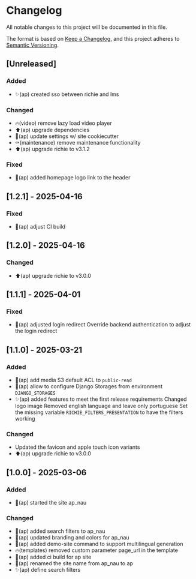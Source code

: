 # Changelog

All notable changes to this project will be documented in this file.

The format is based on [Keep a Changelog](https://keepachangelog.com/en/1.0.0/),
and this project adheres to [Semantic
Versioning](https://semver.org/spec/v2.0.0.html).

## [Unreleased]

### Added

- ✨(ap) created sso between richie and lms

### Changed

- 🔥(video) remove lazy load video player
- ⬆️(ap) upgrade dependencies
- 🔧(ap) update settings w/ site cookiecutter
- ⚰️(maintenance) remove maintenance functionality
- ⬆️(ap) upgrade richie to v3.1.2

### Fixed

- 🐛(ap) added homepage logo link to the header

## [1.2.1] - 2025-04-16

### Fixed

- 💚(ap) adjust CI build

## [1.2.0] - 2025-04-16

### Changed

- ⬆️(ap) upgrade richie to v3.0.0

## [1.1.1] - 2025-04-01

### Fixed

- 🐛(ap) adjusted login redirect
  Override backend authentication to adjust the 
  login redirect 

## [1.1.0] - 2025-03-21

### Added

- 🔧(ap) add media S3 default ACL to `public-read`
- 🔧(ap) allow to configure Django Storages from environment `DJANGO_STORAGES`
- ✨(ap) added features to meet the first release requirements
  Changed logo image
  Removed english language and leave only portuguese
  Set the missing variable `RICHIE_FILTERS_PRESENTATION`
  to have the filters working

### Changed
- Updated the favicon and apple touch icon variants
- ⬆️(ap) upgrade richie to v3.0.0

## [1.0.0] - 2025-03-06

### Added 

- 🎉(ap) started the site ap_nau

### Changed

- 🚧(ap) added search filters to ap_nau
- 💄(ap) updated branding and colors for ap_nau
- 🚧(ap) added demo-site command to support multilingual generation
- 🔥(templates) removed custom parameter page_url in the template
- 👷(ap) added ci build for ap site
- 🚚(ap) renamed the site name from ap_nau to ap
- ✨(ap) define search filters
